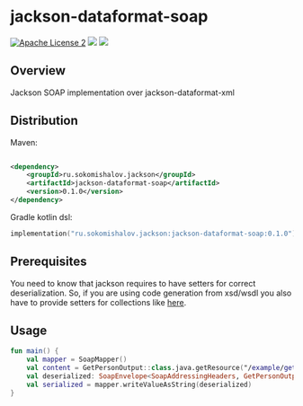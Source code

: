 jackson-dataformat-soap
========

[![Apache License 2](https://img.shields.io/badge/license-ASF2-blue.svg)](https://choosealicense.com/licenses/apache-2.0/)
[![](https://img.shields.io/maven-central/v/ru.sokomishalov.jackson/jackson-dataformat-soap)](https://mvnrepository.com/artifact/ru.sokomishalov.jackson/jackson-dataformat-soap)
[![](https://img.shields.io/jitpack/v/github/sokomishalov/jackson-dataformat-soap)](https://jitpack.io/#sokomishalov/jackson-dataformat-soap)

## Overview

Jackson SOAP implementation over jackson-dataformat-xml

## Distribution

Maven:

```xml

<dependency>
    <groupId>ru.sokomishalov.jackson</groupId>
    <artifactId>jackson-dataformat-soap</artifactId>
    <version>0.1.0</version>
</dependency>
```

Gradle kotlin dsl:

```kotlin
implementation("ru.sokomishalov.jackson:jackson-dataformat-soap:0.1.0")
```

## Prerequisites

You need to know that jackson requires to have setters for correct deserialization. So, if you are using code generation
from xsd/wsdl you also have to provide setters for collections like [here](https://gist.github.com/meiwin/2779731).

## Usage

```kotlin
fun main() {
    val mapper = SoapMapper()
    val content = GetPersonOutput::class.java.getResource("/example/get_person_output_ws_addr.xml")?.readText().orEmpty()
    val deserialized: SoapEnvelope<SoapAddressingHeaders, GetPersonOutput> = mapper.readValue(content)
    val serialized = mapper.writeValueAsString(deserialized)
}
```